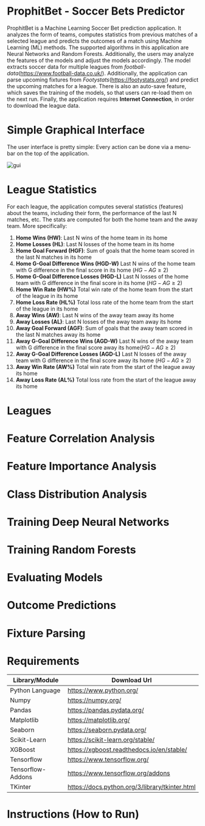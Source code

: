 # ProphitBet - Soccer Bets Predictor
ProphitBet is a Machine Learning Soccer Bet prediction application. It analyzes the form of teams, computes statistics from previous matches of a selected league and predicts the outcomes of a match using Machine Learning (ML) methods. The supported algorithms in this application are Neural Networks and Random Forests. Additionally, the users may analyze the features of the models and adjust the models accordingly. The model extracts soccer data for multiple leagues from *football-data*(https://www.football-data.co.uk/). Additionally, the application can parse upcoming fixtures from *Footystats*(https://footystats.org/) and predict the upcoming matches for a league. There is also an auto-save feature, which saves the training of the models, so that users can re-load them on the next run. Finally, the application requires **Internet Connection**, in order to download the league data.

# Simple Graphical Interface

The user interface is pretty simple: Every action can be done via a menu-bar on the top of the application.

![gui](https://github.com/kochlisGit/ProphitBet-Soccer-Bets-Predictor/blob/main/screenshots/stats.png)

# League Statistics

For each league, the application computes several statistics (features) about the teams, including their form, the performance of the last N matches, etc. The stats are computed for both the home team and the away team. More specifically:

1. **Home Wins (HW)**: Last N wins of the home team in its home
2. **Home Losses (HL)**: Last N losses of the home team in its home
3. **Home Goal Forward (HGF)**: Sum of goals that the home team scored in the last N matches in its home
4. **Home G-Goal Difference Wins (HGD-W)** Last N wins of the home team with G difference in the final score in its home (${HG - AG \geq 2}$)
5. **Home G-Goal Difference Losses (HGD-L)** Last N losses of the home team with G difference in the final score in its home (${HG - AG \geq 2}$)
6. **Home Win Rate (HW%)** Total win rate of the home team from the start of the league in its home
7. **Home Loss Rate (HL%)** Total loss rate of the home team from the start of the league in its home
8. **Away Wins (AW)**: Last N wins of the away team away its home
9. **Away Losses (AL)**: Last N losses of the away team away its home
10. **Away Goal Forward (AGF)**: Sum of goals that the away team scored in the last N matches away its home
11. **Away G-Goal Difference Wins (AGD-W)** Last N wins of the away team with G difference in the final score away its home(${HG - AG \geq 2}$)
12. **Away G-Goal Difference Losses (AGD-L)** Last N losses of the away team with G difference in the final score away its home (${HG - AG \geq 2}$)
13. **Away Win Rate (AW%)** Total win rate from the start of the league away its home
14. **Away Loss Rate (AL%)** Total loss rate from the start of the league away its home

# Leagues

# Feature Correlation Analysis

# Feature Importance Analysis

# Class Distribution Analysis

# Training Deep Neural Networks

# Training Random Forests

# Evaluating Models

# Outcome Predictions

# Fixture Parsing

# Requirements

| Library/Module  | Download Url |
| ------------- | ------------- |
| Python Language | https://www.python.org/ |
| Numpy  | https://numpy.org/ |
| Pandas  | https://pandas.pydata.org/ |
| Matplotlib  | https://matplotlib.org/ |
| Seaborn  | https://seaborn.pydata.org/ |
| Scikit-Learn  | https://scikit-learn.org/stable/ |
| XGBoost  | https://xgboost.readthedocs.io/en/stable/ |
| Tensorflow  | https://www.tensorflow.org/ |
| Tensorflow-Addons  | https://www.tensorflow.org/addons |
| TKinter  | https://docs.python.org/3/library/tkinter.html |

# Instructions (How to Run)


